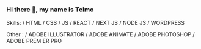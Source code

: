 ### Hi there 👋, my name is Telmo
Skills: / HTML / CSS / JS / REACT / NEXT JS / NODE JS / WORDPRESS

Other : / ADOBE ILLUSTRATOR / ADOBE ANIMATE / ADOBE PHOTOSHOP / ADOBE PREMIER PRO 
<!--
**luandeer/luandeer** is a ✨ _special_ ✨ repository because its `README.md` (this file) appears on your GitHub profile.

Here are some ideas to get you started:

- 🔭 I’m currently working on ...
- 🌱 I’m currently learning ...
- 👯 I’m looking to collaborate on ...
- 🤔 I’m looking for help with ...
- 💬 Ask me about ...
- 📫 How to reach me: ...
- 😄 Pronouns: ...
- ⚡ Fun fact: ...
-->
